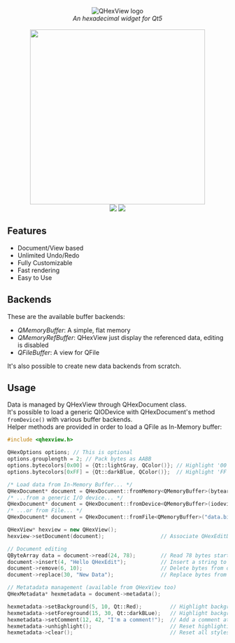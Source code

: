 <div align="center">
 <img src="https://user-images.githubusercontent.com/1503603/156148159-02d1181a-153e-4d0b-9512-5f9ac30bcd2f.png" alt="QHexView logo" title="QHexView"/>
</div>
<div align="center">
 <i>An hexadecimal widget for Qt5</i>
 <br>
 <br>
 <div align="center">
  <img src="https://user-images.githubusercontent.com/1503603/156016117-f11a6ccd-98ff-44eb-8127-b26c475f87f7.png" height="400"/>
  <br>
  <img src="https://img.shields.io/badge/license-MIT-8e725e.svg?style=flat-square">
  <a href="https://github.com/ellerbrock/open-source-badges/">
    <img src="https://badges.frapsoft.com/os/v1/open-source.png?v=103">
  </a>  
 </div>
</div>
    
Features
-----
- Document/View based
- Unlimited Undo/Redo
- Fully Customizable
- Fast rendering
- Easy to Use

Backends
-----
These are the available buffer backends:
- *QMemoryBuffer*: A simple, flat memory
- *QMemoryRefBuffer*: QHexView just display the referenced data, editing is disabled
- *QFileBuffer*: A view for QFile

It's also possible to create new data backends from scratch.

Usage
-----
Data is managed by QHexView through QHexDocument class.<br>
It's possible to load a generic QIODevice with QHexDocument's method `fromDevice()` with various buffer backends.<br>
Helper methods are provided in order to load a QFile as In-Memory buffer:<br>
```cpp
#include <qhexview.h>

QHexOptions options; // This is optional
options.grouplength = 2; // Pack bytes as AABB
options.bytecolors[0x00] = {Qt::lightGray, QColor()}; // Highlight '00's
options.bytecolors[0xFF] = {Qt::darkBlue, QColor()};  // Highlight 'FF's

/* Load data from In-Memory Buffer... */
QHexDocument* document = QHexDocument::fromMemory<QMemoryBuffer>(bytearray, options);
/* ...from a generic I/O device... */
QHexDocument* document = QHexDocument::fromDevice<QMemoryBuffer>(iodevice, options);
/* ...or from File... */
QHexDocument* document = QHexDocument::fromFile<QMemoryBuffer>("data.bin", options);

QHexView* hexview = new QHexView();
hexview->setDocument(document);                  // Associate QHexEditData with this QHexEdit (ownership is not changed)

// Document editing
QByteArray data = document->read(24, 78);        // Read 78 bytes starting to offset 24
document->insert(4, "Hello QHexEdit");           // Insert a string to offset 4 
document->remove(6, 10);                         // Delete bytes from offset 6 to offset 10 
document->replace(30, "New Data");               // Replace bytes from offset 30 with the string "New Data"

// Metatadata management (available from QHexView too)
QHexMetadata* hexmetadata = document->metadata();

hexmetadata->setBackground(5, 10, Qt::Red);         // Highlight background at offset range [5, 10)
hexmetadata->setForeground(15, 30, Qt::darkBLue);   // Highlight background at offset range [15, 30)
hexmetadata->setComment(12, 42, "I'm a comment!");  // Add a comment at offset range [12, 42)
hexmetadata->unhighlight();                         // Reset highlighting
hexmetadata->clear();                               // Reset all styles
```

